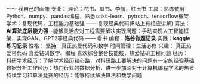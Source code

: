 ～～ 我自己的画像
专业：
	理论：花书、瓜书、李航，红玉书
	工具：熟练使用Python、numpy、pandas编程，熟悉scikit-learn、pytroch、tensorflow框架
	学术：复现代码，工程能力基础强 —— 复现经典代码(B站上有相应讲解)
	算法：**AI算法底层能力强**--能够灵活应对工程需要解决实现问题：手动实现人工智能框架，实现GAN、GPT2等经典代码 —— 看书
	编程：**洛谷做题记录**
	实践：**kaggle练习记录**
性格：
	坚持：真正热爱代码和数学
	时间管理：生活必修
兴趣：
	真正热爱带代码
	喜爱钻研数学、编程
	喜欢综合整合技能栈，热爱钻研工程问题
经历：
	科研学术经历：了解学术经历和心路，对科研路上要解决的问题有一定的经验基础
	数据分析工作经历：热门行业的数据分析，进一步加深对于计算机编程学术的热爱
	持续学习和算法竞赛的经历：能够持续解决算法和数学问题